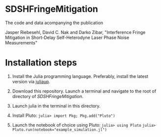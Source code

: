 # SDSHFringeMitigation

<!-- [![Build Status](https://github.com/jasper9000/SDSHFringeMitigation.jl/actions/workflows/CI.yml/badge.svg?branch=main)](https://github.com/jasper9000/SDSHFringeMitigation.jl/actions/workflows/CI.yml?query=branch%3Amain) -->

The code and data acompanying the publication

Jasper Riebesehl, David C. Nak and Darko Zibar, "Interference Fringe Mitigation in Short-Delay Self-Heterodyne Laser Phase Noise Measurements"



# Installation steps

1. Install the Julia programming language. Preferably, install the latest version via [juliaup](https://github.com/JuliaLang/juliaup).


2. Download this repository. Launch a terminal and navigate to the root of directory of *SDSHFringeMitigation*.

3. Launch julia in the terminal in this directory.

4. Install Pluto: 
    `julia> import Pkg; Pkg.add("Pluto")`

5. Launch the notebook of choice using Pluto:
    `julia> using Pluto`
    `julia> Pluto.run(notebook="example_simulation.jl")`

